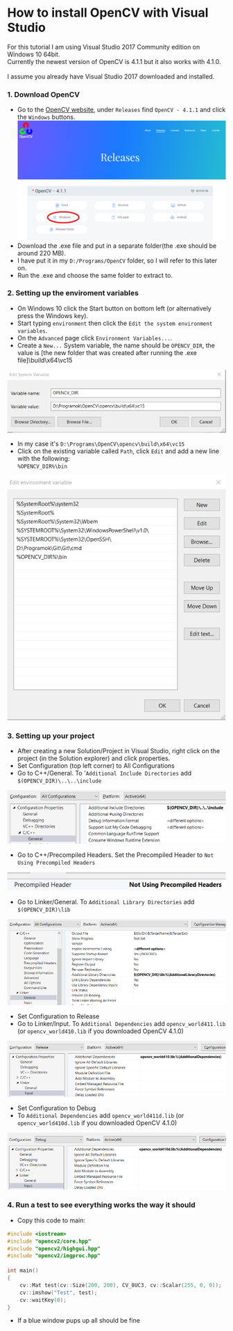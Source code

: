 # How to install OpenCV with Visual Studio

For this tutorial I am using Visual Studio 2017 Community edition on Windows 10 64bit.<br/>
Currently the newest version of OpenCV is 4.1.1 but it also works with 4.1.0.</br>
<br/>
I assume you already have Visual Studio 2017 downloaded and installed.<br/>

### 1. Download OpenCV

- Go to the [OpenCV website](https://opencv.org/releases/), under `Releases` find `OpenCV - 4.1.1` and click the `Windows` buttons.<br/>
![OpenCV site](images/1.png)
- Download the .exe file and put in a separate folder(the .exe should be around 220 MB).<br/>
- I have put it in my `D:/Programs/OpenCV` folder, so I will refer to this later on.<br/>
- Run the .exe and choose the same folder to extract to.<br/>

### 2. Setting up the enviroment variables

- On Windows 10 click the Start button on bottom left (or alternatively press the Windows key).<br/>
- Start typing `environment` then click the `Edit the system environment variables`.<br/>
- On the `Advanced` page click `Environment Variables...`. <br/>
- Create a `New...` System variable, the name should be `OPENCV_DIR`, the value is [the new folder that was created after running the .exe file]\build\x64\vc15<br/>


![](images/2.png)


- In my case it's `D:\Programs\OpenCV\opencv\build\x64\vc15`<br/>
- Click on the existing variable called `Path`, click `Edit` and add a new line with the following:<br/>
`%OPENCV_DIR%\bin` <br/>


![](images/3.png)

### 3. Setting up your project

- After creating a new Solution/Project in Visual Studio, right click on the project (in the Solution explorer) and click properties.<br/>
- Set Configuration (top left corner) to All Configurations
- Go to C++/General. To '`Additional Include Directories` add `$(OPENCV_DIR)\..\..\include`


![](images/4.png)


- Go to C++/Precompiled Headers. Set the Precompiled Header to `Not Using Precompiled Headers`


![](images/5.png)


- Go to Linker/General. To `Additional Library Directories` add `$(OPENCV_DIR)\lib`


![](images/6.png)


- Set Configuration to Release
- Go to Linker/Input. To `Additional Dependencies` add `opencv_world411.lib` (or `opencv_world410.lib` if you downloaded OpenCV 4.1.0)


![](images/7.png)


- Set Configuration to Debug
- To `Additional Dependencies` add `opencv_world411d.lib` (or `opencv_world410d.lib` if you downloaded OpenCV 4.1.0)


![](images/8.png)

### 4. Run a test to see everything works the way it should

- Copy this code to main:
```C++
#include <iostream>
#include "opencv2/core.hpp"
#include "opencv2/highgui.hpp"
#include "opencv2/imgproc.hpp"

int main()
{
	cv::Mat test(cv::Size(200, 200), CV_8UC3, cv::Scalar(255, 0, 0));
	cv::imshow("Test", test);
	cv::waitKey(0);
}
```
- If a blue window pups up all should be fine
